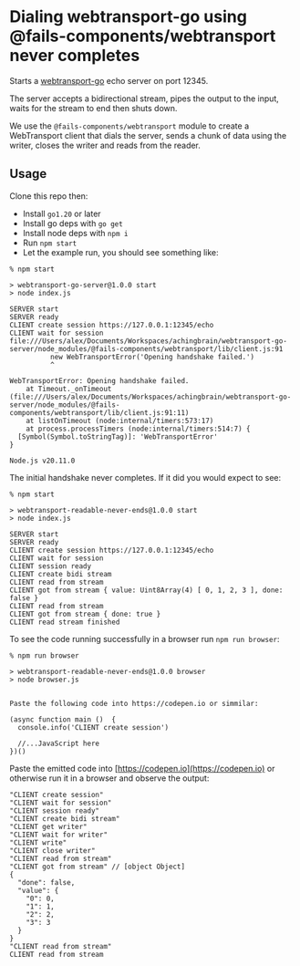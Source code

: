 # Dialing webtransport-go using @fails-components/webtransport never completes

Starts a [webtransport-go](https://github.com/quic-go/webtransport-go) echo
server on port 12345.

The server accepts a bidirectional stream, pipes the output to the input, waits
for the stream to end then shuts down.

We use the `@fails-components/webtransport` module to create a WebTransport
client that dials the server, sends a chunk of data using the writer, closes
the writer and reads from the reader.

## Usage

Clone this repo then:

* Install `go1.20` or later
* Install go deps with `go get`
* Install node deps with `npm i`
* Run `npm start`
* Let the example run, you should see something like:

```console
% npm start

> webtransport-go-server@1.0.0 start
> node index.js

SERVER start
SERVER ready
CLIENT create session https://127.0.0.1:12345/echo
CLIENT wait for session
file:///Users/alex/Documents/Workspaces/achingbrain/webtransport-go-server/node_modules/@fails-components/webtransport/lib/client.js:91
          new WebTransportError('Opening handshake failed.')
          ^

WebTransportError: Opening handshake failed.
    at Timeout._onTimeout (file:///Users/alex/Documents/Workspaces/achingbrain/webtransport-go-server/node_modules/@fails-components/webtransport/lib/client.js:91:11)
    at listOnTimeout (node:internal/timers:573:17)
    at process.processTimers (node:internal/timers:514:7) {
  [Symbol(Symbol.toStringTag)]: 'WebTransportError'
}

Node.js v20.11.0
```

The initial handshake never completes. If it did you would expect to see:

```console
% npm start

> webtransport-readable-never-ends@1.0.0 start
> node index.js

SERVER start
SERVER ready
CLIENT create session https://127.0.0.1:12345/echo
CLIENT wait for session
CLIENT session ready
CLIENT create bidi stream
CLIENT read from stream
CLIENT got from stream { value: Uint8Array(4) [ 0, 1, 2, 3 ], done: false }
CLIENT read from stream
CLIENT got from stream { done: true }
CLIENT read stream finished
```

To see the code running successfully in a browser run `npm run browser`:

```console
% npm run browser

> webtransport-readable-never-ends@1.0.0 browser
> node browser.js


Paste the following code into https://codepen.io or simmilar:

(async function main ()  {
  console.info('CLIENT create session')

  //...JavaScript here
})()
```

Paste the emitted code into [https://codepen.io](https://codepen.io) or
otherwise run it in a browser and observe the output:

```
"CLIENT create session"
"CLIENT wait for session"
"CLIENT session ready"
"CLIENT create bidi stream"
"CLIENT get writer"
"CLIENT wait for writer"
"CLIENT write"
"CLIENT close writer"
"CLIENT read from stream"
"CLIENT got from stream" // [object Object]
{
  "done": false,
  "value": {
    "0": 0,
    "1": 1,
    "2": 2,
    "3": 3
  }
}
"CLIENT read from stream"
CLIENT read from stream
```
